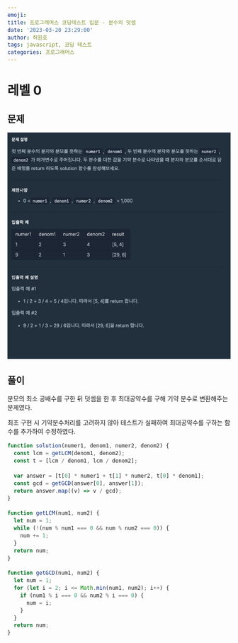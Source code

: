 ```yaml
---
emoji:
title: 프로그래머스 코딩테스트 입문 - 분수의 덧셈
date: '2023-03-20 23:29:00'
author: 허원호
tags: javascript, 코딩 테스트
categories: 프로그래머스
---
```


# 레벨 0

## 문제

![문제.png](문제.png)

## 풀이

분모의 최소 공배수를 구한 뒤 덧셈을 한 후 최대공약수를 구해 기약 분수로 변환해주는 문제였다.

최초 구현 시 기약분수처리를 고려하지 않아 테스트가 실패하여 최대공약수를 구하는 함수를 추가하여 수정하였다.

```javascript
function solution(numer1, denom1, numer2, denom2) {
  const lcm = getLCM(denom1, denom2);
  const t = [lcm / denom1, lcm / denom2];

  var answer = [t[0] * numer1 + t[1] * numer2, t[0] * denom1];
  const gcd = getGCD(answer[0], answer[1]);
  return answer.map((v) => v / gcd);
}

function getLCM(num1, num2) {
  let num = 1;
  while (!(num % num1 === 0 && num % num2 === 0)) {
    num += 1;
  }
  return num;
}

function getGCD(num1, num2) {
  let num = 1;
  for (let i = 2; i <= Math.min(num1, num2); i++) {
    if (num1 % i === 0 && num2 % i === 0) {
      num = i;
    }
  }
  return num;
}
```

